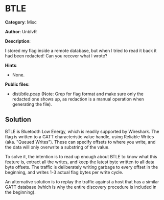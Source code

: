 # BTLE

**Category**: Misc

**Author**: UnblvR

**Description**: 

I stored my flag inside a remote database, but when I tried to read it back it had been redacted! Can you recover what I wrote?

**Hints**:

 * None.

**Public files**: 

 * dist/btle.pcap (Note: Grep for flag format and make sure only the redacted one shows up, as redaction is a manual operation when generating the file).

## Solution

BTLE is Bluetooth Low Energy, which is readily supported by Wireshark. The flag is written to a GATT characteristic value handle, using Reliable Writes (aka. "Queued Writes"). These can specify offsets to where you write, and the data will only overwrite a substring of the value.

To solve it, the intention is to read up enough about BTLE to know what this feature is, extract all the writes, and keep the latest byte written to all data byte offsets. The traffic is deliberately writing garbage to every offset in the beginning, and writes 1-3 actual flag bytes per write cycle.

An alternative solution is to replay the traffic against a host that has a similar GATT database (which is why the entire discovery procedure is included in the beginning).